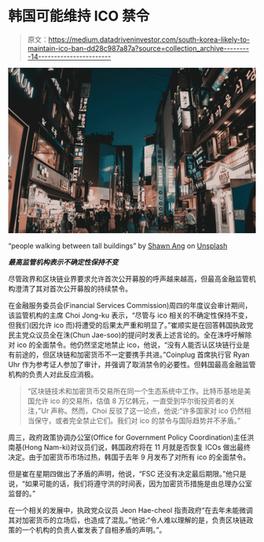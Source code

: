 # 韩国可能维持 ICO 禁令

> 原文：<https://medium.datadriveninvestor.com/south-korea-likely-to-maintain-ico-ban-dd28c987a87a?source=collection_archive---------14----------------------->

![](img/6f3b6a731b19824247333596428fa312.png)

“people walking between tall buildings” by [Shawn Ang](https://unsplash.com/@shawnanggg?utm_source=medium&utm_medium=referral) on [Unsplash](https://unsplash.com?utm_source=medium&utm_medium=referral)

***最高监管机构表示不确定性保持不变***

尽管政界和区块链业界要求允许首次公开募股的呼声越来越高，但最高金融监管机构澄清了其对首次公开募股的持续禁令。

在金融服务委员会(Financial Services Commission)周四的年度议会审计期间，该监管机构的主席 Choi Jong-ku 表示，“尽管与 ico 相关的不确定性保持不变，但我们(因允许 ico 而)将遭受的后果太严重和明显了。”崔顺实是在回答韩国执政党民主党众议员全在洙(Chun Jae-soo)的提问时发表上述言论的。全在洙呼吁解除对 ico 的全面禁令。他仍然坚定地禁止 ico，他说，“没有人能否认区块链行业是有前途的，但区块链和加密货币不一定要携手共进。”Coinplug 首席执行官 Ryan Uhr 作为参考证人参加了审计，并强调了取消禁令的必要性。但韩国最高金融监管机构的负责人对此反应消极。

> “区块链技术和加密货币交易所在同一个生态系统中工作。比特币基地是美国允许 ico 的交易所，估值 8 万亿韩元，一直受到华尔街投资者的关注，”Ur 声称。然而，Choi 反驳了这一论点，他说:“许多国家对 ico 仍然相当保守，或者完全禁止它们。我们对 ico 的禁令与国际趋势并不矛盾。”

周三，政府政策协调办公室(Office for Government Policy Coordination)主任洪南基(Hong Nam-ki)对议员们说，韩国政府将在 11 月就是否恢复 ICOs 做出最终决定。由于加密货币市场过热，韩国于去年 9 月发布了对所有 ico 的全面禁令。

但是崔在星期四做出了矛盾的声明，他说，“FSC 还没有决定最后期限。”他只是说，“如果可能的话，我们将遵守洪的时间表，因为加密货币措施是由总理办公室监督的。”

在一个相关的发展中，执政党众议员 Jeon Hae-cheol 指责政府“在去年未能微调其对加密货币的立场后，也造成了混乱。”他说:“令人难以理解的是，负责区块链政策的一个机构的负责人崔发表了自相矛盾的声明。”。